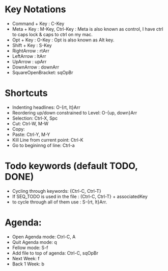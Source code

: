 # Key Notations
 * Command + Key : C-Key
 * Meta + Key    : M-Key, Ctrl-Key : Meta is also known as control, I have ctrl to caps lock & caps to ctrl on my mac.
 * Opt  + Key    : O-Key : Opt is also known as Alt key.
 * Shift + Key   : S-Key
 * RightArrow    : rtArr
 * LeftArrow     : ltArr
 * UpArrow       : upArr
 * DownArrow     : downArr
 * SquareOpenBracket: sqOpBr

# Shortcuts
  * Indenting headlines: O-{rt, lt}Arr
  * Reordering up/down constrained to Level: O-{up, down}Arr
  * Selection: Ctrl-X, Spc
  * Cut: Ctrl-W, M-W
  * Copy: 
  * Paste: Ctrl-Y, M-Y
  * Kill Line from current point: Ctrl-K
  * Go to begininng of line: Ctrl-a
# Todo keywords (default TODO, DONE)
  * Cycling through keywords: {Ctrl-C, Ctrl-T}
  * If SEQ_TODO is used in the file : (Ctrl-C, Ctrl-T} + associatedKey
  * to cycle through all of them use :  S-{rt, lt}Arr.
# Agenda:
  * Open Agenda mode: Ctrl-C, A
  * Quit Agenda mode: q
  * Fellow mode: S-f
  * Add file to top of agenda: Ctrl-C, sqOpBr
  * Next Week: f
  * Back 1 Week: b

